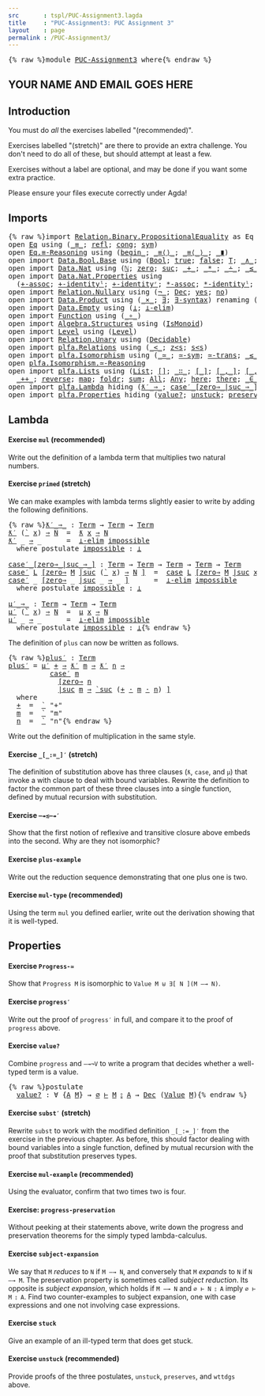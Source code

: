 ```yaml
---
src       : tspl/PUC-Assignment3.lagda
title     : "PUC-Assignment3: PUC Assignment 3"
layout    : page
permalink : /PUC-Assignment3/
---
```


<pre class="Agda">{% raw %}<a id="118" class="Keyword">module</a> <a id="125" href="{% endraw %}{{ site.baseurl }}{% link out/PUC-Assignment3.md %}{% raw %}" class="Module">PUC-Assignment3</a> <a id="141" class="Keyword">where</a>{% endraw %}</pre>

## YOUR NAME AND EMAIL GOES HERE

## Introduction

You must do _all_ the exercises labelled "(recommended)".

Exercises labelled "(stretch)" are there to provide an extra challenge.
You don't need to do all of these, but should attempt at least a few.

Exercises without a label are optional, and may be done if you want
some extra practice.

Please ensure your files execute correctly under Agda!

## Imports

<pre class="Agda">{% raw %}<a id="583" class="Keyword">import</a> <a id="590" href="https://agda.github.io/agda-stdlib/v0.17/Relation.Binary.PropositionalEquality.html" class="Module">Relation.Binary.PropositionalEquality</a> <a id="628" class="Symbol">as</a> <a id="631" class="Module">Eq</a>
<a id="634" class="Keyword">open</a> <a id="639" href="https://agda.github.io/agda-stdlib/v0.17/Relation.Binary.PropositionalEquality.html" class="Module">Eq</a> <a id="642" class="Keyword">using</a> <a id="648" class="Symbol">(</a><a id="649" href="https://agda.github.io/agda-stdlib/v0.17/Agda.Builtin.Equality.html#83" class="Datatype Operator">_≡_</a><a id="652" class="Symbol">;</a> <a id="654" href="https://agda.github.io/agda-stdlib/v0.17/Agda.Builtin.Equality.html#140" class="InductiveConstructor">refl</a><a id="658" class="Symbol">;</a> <a id="660" href="https://agda.github.io/agda-stdlib/v0.17/Relation.Binary.PropositionalEquality.html#1170" class="Function">cong</a><a id="664" class="Symbol">;</a> <a id="666" href="https://agda.github.io/agda-stdlib/v0.17/Relation.Binary.PropositionalEquality.Core.html#838" class="Function">sym</a><a id="669" class="Symbol">)</a>
<a id="671" class="Keyword">open</a> <a id="676" href="https://agda.github.io/agda-stdlib/v0.17/Relation.Binary.PropositionalEquality.html#3975" class="Module">Eq.≡-Reasoning</a> <a id="691" class="Keyword">using</a> <a id="697" class="Symbol">(</a><a id="698" href="https://agda.github.io/agda-stdlib/v0.17/Relation.Binary.PropositionalEquality.html#4076" class="Function Operator">begin_</a><a id="704" class="Symbol">;</a> <a id="706" href="https://agda.github.io/agda-stdlib/v0.17/Relation.Binary.PropositionalEquality.html#4134" class="Function Operator">_≡⟨⟩_</a><a id="711" class="Symbol">;</a> <a id="713" href="https://agda.github.io/agda-stdlib/v0.17/Relation.Binary.PropositionalEquality.html#4193" class="Function Operator">_≡⟨_⟩_</a><a id="719" class="Symbol">;</a> <a id="721" href="https://agda.github.io/agda-stdlib/v0.17/Relation.Binary.PropositionalEquality.html#4374" class="Function Operator">_∎</a><a id="723" class="Symbol">)</a>
<a id="725" class="Keyword">open</a> <a id="730" class="Keyword">import</a> <a id="737" href="https://agda.github.io/agda-stdlib/v0.17/Data.Bool.Base.html" class="Module">Data.Bool.Base</a> <a id="752" class="Keyword">using</a> <a id="758" class="Symbol">(</a><a id="759" href="https://agda.github.io/agda-stdlib/v0.17/Agda.Builtin.Bool.html#67" class="Datatype">Bool</a><a id="763" class="Symbol">;</a> <a id="765" href="https://agda.github.io/agda-stdlib/v0.17/Agda.Builtin.Bool.html#92" class="InductiveConstructor">true</a><a id="769" class="Symbol">;</a> <a id="771" href="https://agda.github.io/agda-stdlib/v0.17/Agda.Builtin.Bool.html#86" class="InductiveConstructor">false</a><a id="776" class="Symbol">;</a> <a id="778" href="https://agda.github.io/agda-stdlib/v0.17/Data.Bool.Base.html#864" class="Function">T</a><a id="779" class="Symbol">;</a> <a id="781" href="https://agda.github.io/agda-stdlib/v0.17/Data.Bool.Base.html#1012" class="Function Operator">_∧_</a><a id="784" class="Symbol">;</a> <a id="786" href="https://agda.github.io/agda-stdlib/v0.17/Data.Bool.Base.html#1070" class="Function Operator">_∨_</a><a id="789" class="Symbol">;</a> <a id="791" href="https://agda.github.io/agda-stdlib/v0.17/Data.Bool.Base.html#730" class="Function">not</a><a id="794" class="Symbol">)</a>
<a id="796" class="Keyword">open</a> <a id="801" class="Keyword">import</a> <a id="808" href="https://agda.github.io/agda-stdlib/v0.17/Data.Nat.html" class="Module">Data.Nat</a> <a id="817" class="Keyword">using</a> <a id="823" class="Symbol">(</a><a id="824" href="https://agda.github.io/agda-stdlib/v0.17/Agda.Builtin.Nat.html#97" class="Datatype">ℕ</a><a id="825" class="Symbol">;</a> <a id="827" href="https://agda.github.io/agda-stdlib/v0.17/Agda.Builtin.Nat.html#115" class="InductiveConstructor">zero</a><a id="831" class="Symbol">;</a> <a id="833" href="https://agda.github.io/agda-stdlib/v0.17/Agda.Builtin.Nat.html#128" class="InductiveConstructor">suc</a><a id="836" class="Symbol">;</a> <a id="838" href="https://agda.github.io/agda-stdlib/v0.17/Agda.Builtin.Nat.html#230" class="Primitive Operator">_+_</a><a id="841" class="Symbol">;</a> <a id="843" href="https://agda.github.io/agda-stdlib/v0.17/Agda.Builtin.Nat.html#433" class="Primitive Operator">_*_</a><a id="846" class="Symbol">;</a> <a id="848" href="https://agda.github.io/agda-stdlib/v0.17/Agda.Builtin.Nat.html#320" class="Primitive Operator">_∸_</a><a id="851" class="Symbol">;</a> <a id="853" href="https://agda.github.io/agda-stdlib/v0.17/Data.Nat.Base.html#845" class="Datatype Operator">_≤_</a><a id="856" class="Symbol">;</a> <a id="858" href="https://agda.github.io/agda-stdlib/v0.17/Data.Nat.Base.html#910" class="InductiveConstructor">s≤s</a><a id="861" class="Symbol">;</a> <a id="863" href="https://agda.github.io/agda-stdlib/v0.17/Data.Nat.Base.html#868" class="InductiveConstructor">z≤n</a><a id="866" class="Symbol">)</a>
<a id="868" class="Keyword">open</a> <a id="873" class="Keyword">import</a> <a id="880" href="https://agda.github.io/agda-stdlib/v0.17/Data.Nat.Properties.html" class="Module">Data.Nat.Properties</a> <a id="900" class="Keyword">using</a>
  <a id="908" class="Symbol">(</a><a id="909" href="https://agda.github.io/agda-stdlib/v0.17/Data.Nat.Properties.html#9375" class="Function">+-assoc</a><a id="916" class="Symbol">;</a> <a id="918" href="https://agda.github.io/agda-stdlib/v0.17/Data.Nat.Properties.html#9476" class="Function">+-identityˡ</a><a id="929" class="Symbol">;</a> <a id="931" href="https://agda.github.io/agda-stdlib/v0.17/Data.Nat.Properties.html#9531" class="Function">+-identityʳ</a><a id="942" class="Symbol">;</a> <a id="944" href="https://agda.github.io/agda-stdlib/v0.17/Data.Nat.Properties.html#15493" class="Function">*-assoc</a><a id="951" class="Symbol">;</a> <a id="953" href="https://agda.github.io/agda-stdlib/v0.17/Data.Nat.Properties.html#14397" class="Function">*-identityˡ</a><a id="964" class="Symbol">;</a> <a id="966" href="https://agda.github.io/agda-stdlib/v0.17/Data.Nat.Properties.html#14461" class="Function">*-identityʳ</a><a id="977" class="Symbol">)</a>
<a id="979" class="Keyword">open</a> <a id="984" class="Keyword">import</a> <a id="991" href="https://agda.github.io/agda-stdlib/v0.17/Relation.Nullary.html" class="Module">Relation.Nullary</a> <a id="1008" class="Keyword">using</a> <a id="1014" class="Symbol">(</a><a id="1015" href="https://agda.github.io/agda-stdlib/v0.17/Relation.Nullary.html#464" class="Function Operator">¬_</a><a id="1017" class="Symbol">;</a> <a id="1019" href="https://agda.github.io/agda-stdlib/v0.17/Relation.Nullary.html#534" class="Datatype">Dec</a><a id="1022" class="Symbol">;</a> <a id="1024" href="https://agda.github.io/agda-stdlib/v0.17/Relation.Nullary.html#570" class="InductiveConstructor">yes</a><a id="1027" class="Symbol">;</a> <a id="1029" href="https://agda.github.io/agda-stdlib/v0.17/Relation.Nullary.html#597" class="InductiveConstructor">no</a><a id="1031" class="Symbol">)</a>
<a id="1033" class="Keyword">open</a> <a id="1038" class="Keyword">import</a> <a id="1045" href="https://agda.github.io/agda-stdlib/v0.17/Data.Product.html" class="Module">Data.Product</a> <a id="1058" class="Keyword">using</a> <a id="1064" class="Symbol">(</a><a id="1065" href="https://agda.github.io/agda-stdlib/v0.17/Data.Product.html#1353" class="Function Operator">_×_</a><a id="1068" class="Symbol">;</a> <a id="1070" href="https://agda.github.io/agda-stdlib/v0.17/Data.Product.html#881" class="Function">∃</a><a id="1071" class="Symbol">;</a> <a id="1073" href="https://agda.github.io/agda-stdlib/v0.17/Data.Product.html#942" class="Function">∃-syntax</a><a id="1081" class="Symbol">)</a> <a id="1083" class="Keyword">renaming</a> <a id="1092" class="Symbol">(</a><a id="1093" href="https://agda.github.io/agda-stdlib/v0.17/Agda.Builtin.Sigma.html#139" class="InductiveConstructor Operator">_,_</a> <a id="1097" class="Symbol">to</a> <a id="1100" href="https://agda.github.io/agda-stdlib/v0.17/Agda.Builtin.Sigma.html#139" class="InductiveConstructor Operator">⟨_,_⟩</a><a id="1105" class="Symbol">)</a>
<a id="1107" class="Keyword">open</a> <a id="1112" class="Keyword">import</a> <a id="1119" href="https://agda.github.io/agda-stdlib/v0.17/Data.Empty.html" class="Module">Data.Empty</a> <a id="1130" class="Keyword">using</a> <a id="1136" class="Symbol">(</a><a id="1137" href="https://agda.github.io/agda-stdlib/v0.17/Data.Empty.html#243" class="Datatype">⊥</a><a id="1138" class="Symbol">;</a> <a id="1140" href="https://agda.github.io/agda-stdlib/v0.17/Data.Empty.html#360" class="Function">⊥-elim</a><a id="1146" class="Symbol">)</a>
<a id="1148" class="Keyword">open</a> <a id="1153" class="Keyword">import</a> <a id="1160" href="https://agda.github.io/agda-stdlib/v0.17/Function.html" class="Module">Function</a> <a id="1169" class="Keyword">using</a> <a id="1175" class="Symbol">(</a><a id="1176" href="https://agda.github.io/agda-stdlib/v0.17/Function.html#769" class="Function Operator">_∘_</a><a id="1179" class="Symbol">)</a>
<a id="1181" class="Keyword">open</a> <a id="1186" class="Keyword">import</a> <a id="1193" href="https://agda.github.io/agda-stdlib/v0.17/Algebra.Structures.html" class="Module">Algebra.Structures</a> <a id="1212" class="Keyword">using</a> <a id="1218" class="Symbol">(</a><a id="1219" href="https://agda.github.io/agda-stdlib/v0.17/Algebra.Structures.html#1339" class="Record">IsMonoid</a><a id="1227" class="Symbol">)</a>
<a id="1229" class="Keyword">open</a> <a id="1234" class="Keyword">import</a> <a id="1241" href="https://agda.github.io/agda-stdlib/v0.17/Level.html" class="Module">Level</a> <a id="1247" class="Keyword">using</a> <a id="1253" class="Symbol">(</a><a id="1254" href="https://agda.github.io/agda-stdlib/v0.17/Agda.Primitive.html#408" class="Postulate">Level</a><a id="1259" class="Symbol">)</a>
<a id="1261" class="Keyword">open</a> <a id="1266" class="Keyword">import</a> <a id="1273" href="https://agda.github.io/agda-stdlib/v0.17/Relation.Unary.html" class="Module">Relation.Unary</a> <a id="1288" class="Keyword">using</a> <a id="1294" class="Symbol">(</a><a id="1295" href="https://agda.github.io/agda-stdlib/v0.17/Relation.Unary.html#3313" class="Function">Decidable</a><a id="1304" class="Symbol">)</a>
<a id="1306" class="Keyword">open</a> <a id="1311" class="Keyword">import</a> <a id="1318" href="plfa.Relations.html" class="Module">plfa.Relations</a> <a id="1333" class="Keyword">using</a> <a id="1339" class="Symbol">(</a><a id="1340" href="plfa.Relations.html#18533" class="Datatype Operator">_&lt;_</a><a id="1343" class="Symbol">;</a> <a id="1345" href="plfa.Relations.html#18560" class="InductiveConstructor">z&lt;s</a><a id="1348" class="Symbol">;</a> <a id="1350" href="plfa.Relations.html#18617" class="InductiveConstructor">s&lt;s</a><a id="1353" class="Symbol">)</a>
<a id="1355" class="Keyword">open</a> <a id="1360" class="Keyword">import</a> <a id="1367" href="plfa.Isomorphism.html" class="Module">plfa.Isomorphism</a> <a id="1384" class="Keyword">using</a> <a id="1390" class="Symbol">(</a><a id="1391" href="plfa.Isomorphism.html#4092" class="Record Operator">_≃_</a><a id="1394" class="Symbol">;</a> <a id="1396" href="plfa.Isomorphism.html#6787" class="Function">≃-sym</a><a id="1401" class="Symbol">;</a> <a id="1403" href="plfa.Isomorphism.html#7128" class="Function">≃-trans</a><a id="1410" class="Symbol">;</a> <a id="1412" href="plfa.Isomorphism.html#9009" class="Record Operator">_≲_</a><a id="1415" class="Symbol">;</a> <a id="1417" href="plfa.Isomorphism.html#2736" class="Postulate">extensionality</a><a id="1431" class="Symbol">)</a>
<a id="1433" class="Keyword">open</a> <a id="1438" href="plfa.Isomorphism.html#8228" class="Module">plfa.Isomorphism.≃-Reasoning</a>
<a id="1467" class="Keyword">open</a> <a id="1472" class="Keyword">import</a> <a id="1479" href="plfa.Lists.html" class="Module">plfa.Lists</a> <a id="1490" class="Keyword">using</a> <a id="1496" class="Symbol">(</a><a id="1497" href="plfa.Lists.html#1096" class="Datatype">List</a><a id="1501" class="Symbol">;</a> <a id="1503" href="plfa.Lists.html#1125" class="InductiveConstructor">[]</a><a id="1505" class="Symbol">;</a> <a id="1507" href="plfa.Lists.html#1140" class="InductiveConstructor Operator">_∷_</a><a id="1510" class="Symbol">;</a> <a id="1512" href="plfa.Lists.html#2920" class="Operator">[_]</a><a id="1515" class="Symbol">;</a> <a id="1517" href="plfa.Lists.html#2943" class="Operator">[_,_]</a><a id="1522" class="Symbol">;</a> <a id="1524" href="plfa.Lists.html#2974" class="Operator">[_,_,_]</a><a id="1531" class="Symbol">;</a> <a id="1533" href="plfa.Lists.html#3013" class="Operator">[_,_,_,_]</a><a id="1542" class="Symbol">;</a>
  <a id="1546" href="plfa.Lists.html#3576" class="Function Operator">_++_</a><a id="1550" class="Symbol">;</a> <a id="1552" href="plfa.Lists.html#8543" class="Function">reverse</a><a id="1559" class="Symbol">;</a> <a id="1561" href="plfa.Lists.html#13374" class="Function">map</a><a id="1564" class="Symbol">;</a> <a id="1566" href="plfa.Lists.html#15955" class="Function">foldr</a><a id="1571" class="Symbol">;</a> <a id="1573" href="plfa.Lists.html#16882" class="Function">sum</a><a id="1576" class="Symbol">;</a> <a id="1578" href="plfa.Lists.html#21837" class="Datatype">All</a><a id="1581" class="Symbol">;</a> <a id="1583" href="plfa.Lists.html#23322" class="Datatype">Any</a><a id="1586" class="Symbol">;</a> <a id="1588" href="plfa.Lists.html#23373" class="InductiveConstructor">here</a><a id="1592" class="Symbol">;</a> <a id="1594" href="plfa.Lists.html#23430" class="InductiveConstructor">there</a><a id="1599" class="Symbol">;</a> <a id="1601" href="plfa.Lists.html#23760" class="Function Operator">_∈_</a><a id="1604" class="Symbol">)</a>
<a id="1606" class="Keyword">open</a> <a id="1611" class="Keyword">import</a> <a id="1618" href="plfa.Lambda.html" class="Module">plfa.Lambda</a> <a id="1630" class="Keyword">hiding</a> <a id="1637" class="Symbol">(</a><a id="1638" href="plfa.Lambda.html#7386" class="Function Operator">ƛ′_⇒_</a><a id="1643" class="Symbol">;</a> <a id="1645" href="plfa.Lambda.html#7507" class="Function Operator">case′_[zero⇒_|suc_⇒_]</a><a id="1666" class="Symbol">;</a> <a id="1668" href="plfa.Lambda.html#7721" class="Function Operator">μ′_⇒_</a><a id="1673" class="Symbol">;</a> <a id="1675" href="plfa.Lambda.html#7921" class="Function">plus′</a><a id="1680" class="Symbol">)</a>
<a id="1682" class="Keyword">open</a> <a id="1687" class="Keyword">import</a> <a id="1694" href="plfa.Properties.html" class="Module">plfa.Properties</a> <a id="1710" class="Keyword">hiding</a> <a id="1717" class="Symbol">(</a><a id="1718" href="plfa.Properties.html#11959" class="Postulate">value?</a><a id="1724" class="Symbol">;</a> <a id="1726" href="plfa.Properties.html#42162" class="Postulate">unstuck</a><a id="1733" class="Symbol">;</a> <a id="1735" href="plfa.Properties.html#42378" class="Postulate">preserves</a><a id="1744" class="Symbol">;</a> <a id="1746" href="plfa.Properties.html#42631" class="Postulate">wttdgs</a><a id="1752" class="Symbol">)</a>{% endraw %}</pre>

## Lambda

#### Exercise `mul` (recommended)

Write out the definition of a lambda term that multiplies
two natural numbers.


#### Exercise `primed` (stretch)

We can make examples with lambda terms slightly easier to write
by adding the following definitions.
<pre class="Agda">{% raw %}<a id="ƛ′_⇒_"></a><a id="2041" href="{% endraw %}{{ site.baseurl }}{% link out/PUC-Assignment3.md %}{% raw %}#2041" class="Function Operator">ƛ′_⇒_</a> <a id="2047" class="Symbol">:</a> <a id="2049" href="plfa.Lambda.html#3827" class="Datatype">Term</a> <a id="2054" class="Symbol">→</a> <a id="2056" href="plfa.Lambda.html#3827" class="Datatype">Term</a> <a id="2061" class="Symbol">→</a> <a id="2063" href="plfa.Lambda.html#3827" class="Datatype">Term</a>
<a id="2068" href="{% endraw %}{{ site.baseurl }}{% link out/PUC-Assignment3.md %}{% raw %}#2041" class="Function Operator">ƛ′</a> <a id="2071" class="Symbol">(</a><a id="2072" href="plfa.Lambda.html#3846" class="InductiveConstructor Operator">`</a> <a id="2074" href="{% endraw %}{{ site.baseurl }}{% link out/PUC-Assignment3.md %}{% raw %}#2074" class="Bound">x</a><a id="2075" class="Symbol">)</a> <a id="2077" href="{% endraw %}{{ site.baseurl }}{% link out/PUC-Assignment3.md %}{% raw %}#2041" class="Function Operator">⇒</a> <a id="2079" href="{% endraw %}{{ site.baseurl }}{% link out/PUC-Assignment3.md %}{% raw %}#2079" class="Bound">N</a>  <a id="2082" class="Symbol">=</a>  <a id="2085" href="plfa.Lambda.html#3885" class="InductiveConstructor Operator">ƛ</a> <a id="2087" href="{% endraw %}{{ site.baseurl }}{% link out/PUC-Assignment3.md %}{% raw %}#2074" class="Bound">x</a> <a id="2089" href="plfa.Lambda.html#3885" class="InductiveConstructor Operator">⇒</a> <a id="2091" href="{% endraw %}{{ site.baseurl }}{% link out/PUC-Assignment3.md %}{% raw %}#2079" class="Bound">N</a>
<a id="2093" href="{% endraw %}{{ site.baseurl }}{% link out/PUC-Assignment3.md %}{% raw %}#2041" class="CatchallClause Function Operator">ƛ′</a><a id="2095" class="CatchallClause"> </a><a id="2096" class="CatchallClause Symbol">_</a><a id="2097" class="CatchallClause"> </a><a id="2098" href="{% endraw %}{{ site.baseurl }}{% link out/PUC-Assignment3.md %}{% raw %}#2041" class="CatchallClause Function Operator">⇒</a><a id="2099" class="CatchallClause"> </a><a id="2100" class="CatchallClause Symbol">_</a>      <a id="2107" class="Symbol">=</a>  <a id="2110" href="https://agda.github.io/agda-stdlib/v0.17/Data.Empty.html#360" class="Function">⊥-elim</a> <a id="2117" href="{% endraw %}{{ site.baseurl }}{% link out/PUC-Assignment3.md %}{% raw %}#2146" class="Postulate">impossible</a>
  <a id="2130" class="Keyword">where</a> <a id="2136" class="Keyword">postulate</a> <a id="2146" href="{% endraw %}{{ site.baseurl }}{% link out/PUC-Assignment3.md %}{% raw %}#2146" class="Postulate">impossible</a> <a id="2157" class="Symbol">:</a> <a id="2159" href="https://agda.github.io/agda-stdlib/v0.17/Data.Empty.html#243" class="Datatype">⊥</a>

<a id="case′_[zero⇒_|suc_⇒_]"></a><a id="2162" href="{% endraw %}{{ site.baseurl }}{% link out/PUC-Assignment3.md %}{% raw %}#2162" class="Function Operator">case′_[zero⇒_|suc_⇒_]</a> <a id="2184" class="Symbol">:</a> <a id="2186" href="plfa.Lambda.html#3827" class="Datatype">Term</a> <a id="2191" class="Symbol">→</a> <a id="2193" href="plfa.Lambda.html#3827" class="Datatype">Term</a> <a id="2198" class="Symbol">→</a> <a id="2200" href="plfa.Lambda.html#3827" class="Datatype">Term</a> <a id="2205" class="Symbol">→</a> <a id="2207" href="plfa.Lambda.html#3827" class="Datatype">Term</a> <a id="2212" class="Symbol">→</a> <a id="2214" href="plfa.Lambda.html#3827" class="Datatype">Term</a>
<a id="2219" href="{% endraw %}{{ site.baseurl }}{% link out/PUC-Assignment3.md %}{% raw %}#2162" class="Function Operator">case′</a> <a id="2225" href="{% endraw %}{{ site.baseurl }}{% link out/PUC-Assignment3.md %}{% raw %}#2225" class="Bound">L</a> <a id="2227" href="{% endraw %}{{ site.baseurl }}{% link out/PUC-Assignment3.md %}{% raw %}#2162" class="Function Operator">[zero⇒</a> <a id="2234" href="{% endraw %}{{ site.baseurl }}{% link out/PUC-Assignment3.md %}{% raw %}#2234" class="Bound">M</a> <a id="2236" href="{% endraw %}{{ site.baseurl }}{% link out/PUC-Assignment3.md %}{% raw %}#2162" class="Function Operator">|suc</a> <a id="2241" class="Symbol">(</a><a id="2242" href="plfa.Lambda.html#3846" class="InductiveConstructor Operator">`</a> <a id="2244" href="{% endraw %}{{ site.baseurl }}{% link out/PUC-Assignment3.md %}{% raw %}#2244" class="Bound">x</a><a id="2245" class="Symbol">)</a> <a id="2247" href="{% endraw %}{{ site.baseurl }}{% link out/PUC-Assignment3.md %}{% raw %}#2162" class="Function Operator">⇒</a> <a id="2249" href="{% endraw %}{{ site.baseurl }}{% link out/PUC-Assignment3.md %}{% raw %}#2249" class="Bound">N</a> <a id="2251" href="{% endraw %}{{ site.baseurl }}{% link out/PUC-Assignment3.md %}{% raw %}#2162" class="Function Operator">]</a>  <a id="2254" class="Symbol">=</a>  <a id="2257" href="plfa.Lambda.html#4054" class="InductiveConstructor Operator">case</a> <a id="2262" href="{% endraw %}{{ site.baseurl }}{% link out/PUC-Assignment3.md %}{% raw %}#2225" class="Bound">L</a> <a id="2264" href="plfa.Lambda.html#4054" class="InductiveConstructor Operator">[zero⇒</a> <a id="2271" href="{% endraw %}{{ site.baseurl }}{% link out/PUC-Assignment3.md %}{% raw %}#2234" class="Bound">M</a> <a id="2273" href="plfa.Lambda.html#4054" class="InductiveConstructor Operator">|suc</a> <a id="2278" href="{% endraw %}{{ site.baseurl }}{% link out/PUC-Assignment3.md %}{% raw %}#2244" class="Bound">x</a> <a id="2280" href="plfa.Lambda.html#4054" class="InductiveConstructor Operator">⇒</a> <a id="2282" href="{% endraw %}{{ site.baseurl }}{% link out/PUC-Assignment3.md %}{% raw %}#2249" class="Bound">N</a> <a id="2284" href="plfa.Lambda.html#4054" class="InductiveConstructor Operator">]</a>
<a id="2286" href="{% endraw %}{{ site.baseurl }}{% link out/PUC-Assignment3.md %}{% raw %}#2162" class="CatchallClause Function Operator">case′</a><a id="2291" class="CatchallClause"> </a><a id="2292" class="CatchallClause Symbol">_</a><a id="2293" class="CatchallClause"> </a><a id="2294" href="{% endraw %}{{ site.baseurl }}{% link out/PUC-Assignment3.md %}{% raw %}#2162" class="CatchallClause Function Operator">[zero⇒</a><a id="2300" class="CatchallClause"> </a><a id="2301" class="CatchallClause Symbol">_</a><a id="2302" class="CatchallClause"> </a><a id="2303" href="{% endraw %}{{ site.baseurl }}{% link out/PUC-Assignment3.md %}{% raw %}#2162" class="CatchallClause Function Operator">|suc</a><a id="2307" class="CatchallClause"> </a><a id="2308" class="CatchallClause Symbol">_</a><a id="2309" class="CatchallClause"> </a><a id="2310" href="{% endraw %}{{ site.baseurl }}{% link out/PUC-Assignment3.md %}{% raw %}#2162" class="CatchallClause Function Operator">⇒</a><a id="2311" class="CatchallClause"> </a><a id="2312" class="CatchallClause Symbol">_</a><a id="2313" class="CatchallClause"> </a><a id="2314" href="{% endraw %}{{ site.baseurl }}{% link out/PUC-Assignment3.md %}{% raw %}#2162" class="CatchallClause Function Operator">]</a>      <a id="2321" class="Symbol">=</a>  <a id="2324" href="https://agda.github.io/agda-stdlib/v0.17/Data.Empty.html#360" class="Function">⊥-elim</a> <a id="2331" href="{% endraw %}{{ site.baseurl }}{% link out/PUC-Assignment3.md %}{% raw %}#2360" class="Postulate">impossible</a>
  <a id="2344" class="Keyword">where</a> <a id="2350" class="Keyword">postulate</a> <a id="2360" href="{% endraw %}{{ site.baseurl }}{% link out/PUC-Assignment3.md %}{% raw %}#2360" class="Postulate">impossible</a> <a id="2371" class="Symbol">:</a> <a id="2373" href="https://agda.github.io/agda-stdlib/v0.17/Data.Empty.html#243" class="Datatype">⊥</a>

<a id="μ′_⇒_"></a><a id="2376" href="{% endraw %}{{ site.baseurl }}{% link out/PUC-Assignment3.md %}{% raw %}#2376" class="Function Operator">μ′_⇒_</a> <a id="2382" class="Symbol">:</a> <a id="2384" href="plfa.Lambda.html#3827" class="Datatype">Term</a> <a id="2389" class="Symbol">→</a> <a id="2391" href="plfa.Lambda.html#3827" class="Datatype">Term</a> <a id="2396" class="Symbol">→</a> <a id="2398" href="plfa.Lambda.html#3827" class="Datatype">Term</a>
<a id="2403" href="{% endraw %}{{ site.baseurl }}{% link out/PUC-Assignment3.md %}{% raw %}#2376" class="Function Operator">μ′</a> <a id="2406" class="Symbol">(</a><a id="2407" href="plfa.Lambda.html#3846" class="InductiveConstructor Operator">`</a> <a id="2409" href="{% endraw %}{{ site.baseurl }}{% link out/PUC-Assignment3.md %}{% raw %}#2409" class="Bound">x</a><a id="2410" class="Symbol">)</a> <a id="2412" href="{% endraw %}{{ site.baseurl }}{% link out/PUC-Assignment3.md %}{% raw %}#2376" class="Function Operator">⇒</a> <a id="2414" href="{% endraw %}{{ site.baseurl }}{% link out/PUC-Assignment3.md %}{% raw %}#2414" class="Bound">N</a>  <a id="2417" class="Symbol">=</a>  <a id="2420" href="plfa.Lambda.html#4114" class="InductiveConstructor Operator">μ</a> <a id="2422" href="{% endraw %}{{ site.baseurl }}{% link out/PUC-Assignment3.md %}{% raw %}#2409" class="Bound">x</a> <a id="2424" href="plfa.Lambda.html#4114" class="InductiveConstructor Operator">⇒</a> <a id="2426" href="{% endraw %}{{ site.baseurl }}{% link out/PUC-Assignment3.md %}{% raw %}#2414" class="Bound">N</a>
<a id="2428" href="{% endraw %}{{ site.baseurl }}{% link out/PUC-Assignment3.md %}{% raw %}#2376" class="CatchallClause Function Operator">μ′</a><a id="2430" class="CatchallClause"> </a><a id="2431" class="CatchallClause Symbol">_</a><a id="2432" class="CatchallClause"> </a><a id="2433" href="{% endraw %}{{ site.baseurl }}{% link out/PUC-Assignment3.md %}{% raw %}#2376" class="CatchallClause Function Operator">⇒</a><a id="2434" class="CatchallClause"> </a><a id="2435" class="CatchallClause Symbol">_</a>      <a id="2442" class="Symbol">=</a>  <a id="2445" href="https://agda.github.io/agda-stdlib/v0.17/Data.Empty.html#360" class="Function">⊥-elim</a> <a id="2452" href="{% endraw %}{{ site.baseurl }}{% link out/PUC-Assignment3.md %}{% raw %}#2481" class="Postulate">impossible</a>
  <a id="2465" class="Keyword">where</a> <a id="2471" class="Keyword">postulate</a> <a id="2481" href="{% endraw %}{{ site.baseurl }}{% link out/PUC-Assignment3.md %}{% raw %}#2481" class="Postulate">impossible</a> <a id="2492" class="Symbol">:</a> <a id="2494" href="https://agda.github.io/agda-stdlib/v0.17/Data.Empty.html#243" class="Datatype">⊥</a>{% endraw %}</pre>
The definition of `plus` can now be written as follows.
<pre class="Agda">{% raw %}<a id="plus′"></a><a id="2576" href="{% endraw %}{{ site.baseurl }}{% link out/PUC-Assignment3.md %}{% raw %}#2576" class="Function">plus′</a> <a id="2582" class="Symbol">:</a> <a id="2584" href="plfa.Lambda.html#3827" class="Datatype">Term</a>
<a id="2589" href="{% endraw %}{{ site.baseurl }}{% link out/PUC-Assignment3.md %}{% raw %}#2576" class="Function">plus′</a> <a id="2595" class="Symbol">=</a> <a id="2597" href="{% endraw %}{{ site.baseurl }}{% link out/PUC-Assignment3.md %}{% raw %}#2376" class="Function Operator">μ′</a> <a id="2600" href="{% endraw %}{{ site.baseurl }}{% link out/PUC-Assignment3.md %}{% raw %}#2707" class="Function">+</a> <a id="2602" href="{% endraw %}{{ site.baseurl }}{% link out/PUC-Assignment3.md %}{% raw %}#2376" class="Function Operator">⇒</a> <a id="2604" href="{% endraw %}{{ site.baseurl }}{% link out/PUC-Assignment3.md %}{% raw %}#2041" class="Function Operator">ƛ′</a> <a id="2607" href="{% endraw %}{{ site.baseurl }}{% link out/PUC-Assignment3.md %}{% raw %}#2721" class="Function">m</a> <a id="2609" href="{% endraw %}{{ site.baseurl }}{% link out/PUC-Assignment3.md %}{% raw %}#2041" class="Function Operator">⇒</a> <a id="2611" href="{% endraw %}{{ site.baseurl }}{% link out/PUC-Assignment3.md %}{% raw %}#2041" class="Function Operator">ƛ′</a> <a id="2614" href="{% endraw %}{{ site.baseurl }}{% link out/PUC-Assignment3.md %}{% raw %}#2735" class="Function">n</a> <a id="2616" href="{% endraw %}{{ site.baseurl }}{% link out/PUC-Assignment3.md %}{% raw %}#2041" class="Function Operator">⇒</a>
          <a id="2628" href="{% endraw %}{{ site.baseurl }}{% link out/PUC-Assignment3.md %}{% raw %}#2162" class="Function Operator">case′</a> <a id="2634" href="{% endraw %}{{ site.baseurl }}{% link out/PUC-Assignment3.md %}{% raw %}#2721" class="Function">m</a>
            <a id="2648" href="{% endraw %}{{ site.baseurl }}{% link out/PUC-Assignment3.md %}{% raw %}#2162" class="Function Operator">[zero⇒</a> <a id="2655" href="{% endraw %}{{ site.baseurl }}{% link out/PUC-Assignment3.md %}{% raw %}#2735" class="Function">n</a>
            <a id="2669" href="{% endraw %}{{ site.baseurl }}{% link out/PUC-Assignment3.md %}{% raw %}#2162" class="Function Operator">|suc</a> <a id="2674" href="{% endraw %}{{ site.baseurl }}{% link out/PUC-Assignment3.md %}{% raw %}#2721" class="Function">m</a> <a id="2676" href="{% endraw %}{{ site.baseurl }}{% link out/PUC-Assignment3.md %}{% raw %}#2162" class="Function Operator">⇒</a> <a id="2678" href="plfa.Lambda.html#4013" class="InductiveConstructor Operator">`suc</a> <a id="2683" class="Symbol">(</a><a id="2684" href="{% endraw %}{{ site.baseurl }}{% link out/PUC-Assignment3.md %}{% raw %}#2707" class="Function">+</a> <a id="2686" href="plfa.Lambda.html#3931" class="InductiveConstructor Operator">·</a> <a id="2688" href="{% endraw %}{{ site.baseurl }}{% link out/PUC-Assignment3.md %}{% raw %}#2721" class="Function">m</a> <a id="2690" href="plfa.Lambda.html#3931" class="InductiveConstructor Operator">·</a> <a id="2692" href="{% endraw %}{{ site.baseurl }}{% link out/PUC-Assignment3.md %}{% raw %}#2735" class="Function">n</a><a id="2693" class="Symbol">)</a> <a id="2695" href="{% endraw %}{{ site.baseurl }}{% link out/PUC-Assignment3.md %}{% raw %}#2162" class="Function Operator">]</a>
  <a id="2699" class="Keyword">where</a>
  <a id="2707" href="{% endraw %}{{ site.baseurl }}{% link out/PUC-Assignment3.md %}{% raw %}#2707" class="Function">+</a>  <a id="2710" class="Symbol">=</a>  <a id="2713" href="plfa.Lambda.html#3846" class="InductiveConstructor Operator">`</a> <a id="2715" class="String">&quot;+&quot;</a>
  <a id="2721" href="{% endraw %}{{ site.baseurl }}{% link out/PUC-Assignment3.md %}{% raw %}#2721" class="Function">m</a>  <a id="2724" class="Symbol">=</a>  <a id="2727" href="plfa.Lambda.html#3846" class="InductiveConstructor Operator">`</a> <a id="2729" class="String">&quot;m&quot;</a>
  <a id="2735" href="{% endraw %}{{ site.baseurl }}{% link out/PUC-Assignment3.md %}{% raw %}#2735" class="Function">n</a>  <a id="2738" class="Symbol">=</a>  <a id="2741" href="plfa.Lambda.html#3846" class="InductiveConstructor Operator">`</a> <a id="2743" class="String">&quot;n&quot;</a>{% endraw %}</pre>
Write out the definition of multiplication in the same style.

#### Exercise `_[_:=_]′` (stretch)

The definition of substitution above has three clauses (`ƛ`, `case`,
and `μ`) that invoke a with clause to deal with bound variables.
Rewrite the definition to factor the common part of these three
clauses into a single function, defined by mutual recursion with
substitution.


#### Exercise `—↠≲—↠′`

Show that the first notion of reflexive and transitive closure
above embeds into the second. Why are they not isomorphic?


#### Exercise `plus-example`

Write out the reduction sequence demonstrating that one plus one is two.


#### Exercise `mul-type` (recommended)

Using the term `mul` you defined earlier, write out the derivation
showing that it is well-typed.


## Properties


#### Exercise `Progress-≃`

Show that `Progress M` is isomorphic to `Value M ⊎ ∃[ N ](M —→ N)`.


#### Exercise `progress′`

Write out the proof of `progress′` in full, and compare it to the
proof of `progress` above.


#### Exercise `value?`

Combine `progress` and `—→¬V` to write a program that decides
whether a well-typed term is a value.
<pre class="Agda">{% raw %}<a id="3902" class="Keyword">postulate</a>
  <a id="value?"></a><a id="3914" href="{% endraw %}{{ site.baseurl }}{% link out/PUC-Assignment3.md %}{% raw %}#3914" class="Postulate">value?</a> <a id="3921" class="Symbol">:</a> <a id="3923" class="Symbol">∀</a> <a id="3925" class="Symbol">{</a><a id="3926" href="{% endraw %}{{ site.baseurl }}{% link out/PUC-Assignment3.md %}{% raw %}#3926" class="Bound">A</a> <a id="3928" href="{% endraw %}{{ site.baseurl }}{% link out/PUC-Assignment3.md %}{% raw %}#3928" class="Bound">M</a><a id="3929" class="Symbol">}</a> <a id="3931" class="Symbol">→</a> <a id="3933" href="plfa.Lambda.html#31005" class="InductiveConstructor">∅</a> <a id="3935" href="plfa.Lambda.html#33431" class="Datatype Operator">⊢</a> <a id="3937" href="{% endraw %}{{ site.baseurl }}{% link out/PUC-Assignment3.md %}{% raw %}#3928" class="Bound">M</a> <a id="3939" href="plfa.Lambda.html#33431" class="Datatype Operator">⦂</a> <a id="3941" href="{% endraw %}{{ site.baseurl }}{% link out/PUC-Assignment3.md %}{% raw %}#3926" class="Bound">A</a> <a id="3943" class="Symbol">→</a> <a id="3945" href="https://agda.github.io/agda-stdlib/v0.17/Relation.Nullary.html#534" class="Datatype">Dec</a> <a id="3949" class="Symbol">(</a><a id="3950" href="plfa.Lambda.html#11640" class="Datatype">Value</a> <a id="3956" href="{% endraw %}{{ site.baseurl }}{% link out/PUC-Assignment3.md %}{% raw %}#3928" class="Bound">M</a><a id="3957" class="Symbol">)</a>{% endraw %}</pre>


#### Exercise `subst′` (stretch)

Rewrite `subst` to work with the modified definition `_[_:=_]′`
from the exercise in the previous chapter.  As before, this
should factor dealing with bound variables into a single function,
defined by mutual recursion with the proof that substitution
preserves types.


#### Exercise `mul-example` (recommended)

Using the evaluator, confirm that two times two is four.


#### Exercise: `progress-preservation`

Without peeking at their statements above, write down the progress
and preservation theorems for the simply typed lambda-calculus.


#### Exercise `subject-expansion`

We say that `M` _reduces_ to `N` if `M —→ N`,
and conversely that `M` _expands_ to `N` if `N —→ M`.
The preservation property is sometimes called _subject reduction_.
Its opposite is _subject expansion_, which holds if
`M —→ N` and `∅ ⊢ N ⦂ A` imply `∅ ⊢ M ⦂ A`.
Find two counter-examples to subject expansion, one
with case expressions and one not involving case expressions.


#### Exercise `stuck`

Give an example of an ill-typed term that does get stuck.


#### Exercise `unstuck` (recommended)

Provide proofs of the three postulates, `unstuck`, `preserves`, and `wttdgs` above.








